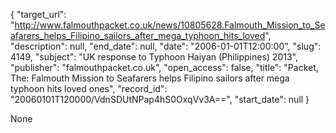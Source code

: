 {
  "target_url": "http://www.falmouthpacket.co.uk/news/10805628.Falmouth_Mission_to_Seafarers_helps_Filipino_sailors_after_mega_typhoon_hits_loved", 
  "description": null, 
  "end_date": null, 
  "date": "2006-01-01T12:00:00", 
  "slug": 4149, 
  "subject": "UK response to Typhoon Haiyan (Philippines) 2013", 
  "publisher": "falmouthpacket.co.uk", 
  "open_access": false, 
  "title": "Packet, The: Falmouth Mission to Seafarers helps Filipino sailors after mega typhoon hits loved ones", 
  "record_id": "20060101T120000/VdnSDUtNPap4hS0OxqVv3A==", 
  "start_date": null
}

None